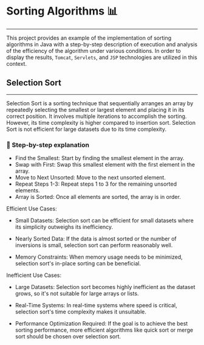 # Sorting Algorithms  📊
---

This project provides an example of the implementation of sorting algorithms in Java with a step-by-step description of execution and analysis of the efficiency of the algorithm under various conditions.
In order to display the results, `Tomcat`, `Servlets`, and `JSP` technologies are utilized in this context.
##  Selection Sort
---

Selection Sort is a sorting technique that sequentially arranges an array by repeatedly selecting the smallest or largest element and placing it in its correct position. It involves multiple iterations to accomplish the sorting. However, its time complexity is higher compared to insertion sort. Selection Sort is not efficient for large datasets due to its time complexity.

### 🧾 Step-by-step explanation
- Find the Smallest: Start by finding the smallest element in the array.
- Swap with First: Swap this smallest element with the first element in the array.
- Move to Next Unsorted: Move to the next unsorted element.
- Repeat Steps 1-3: Repeat steps 1 to 3 for the remaining unsorted elements.
- Array is Sorted: Once all elements are sorted, the array is in order.

Efficient Use Cases:
- Small Datasets: Selection sort can be efficient for small datasets where its simplicity outweighs its inefficiency.

- Nearly Sorted Data: If the data is almost sorted or the number of inversions is small, selection sort can perform reasonably well.

- Memory Constraints: When memory usage needs to be minimized, selection sort's in-place sorting can be beneficial.

Inefficient Use Cases:
- Large Datasets: Selection sort becomes highly inefficient as the dataset grows, so it's not suitable for large arrays or lists.

- Real-Time Systems: In real-time systems where speed is critical, selection sort's time complexity makes it unsuitable.

- Performance Optimization Required: If the goal is to achieve the best sorting performance, more efficient algorithms like quick sort or merge sort should be chosen over selection sort.
